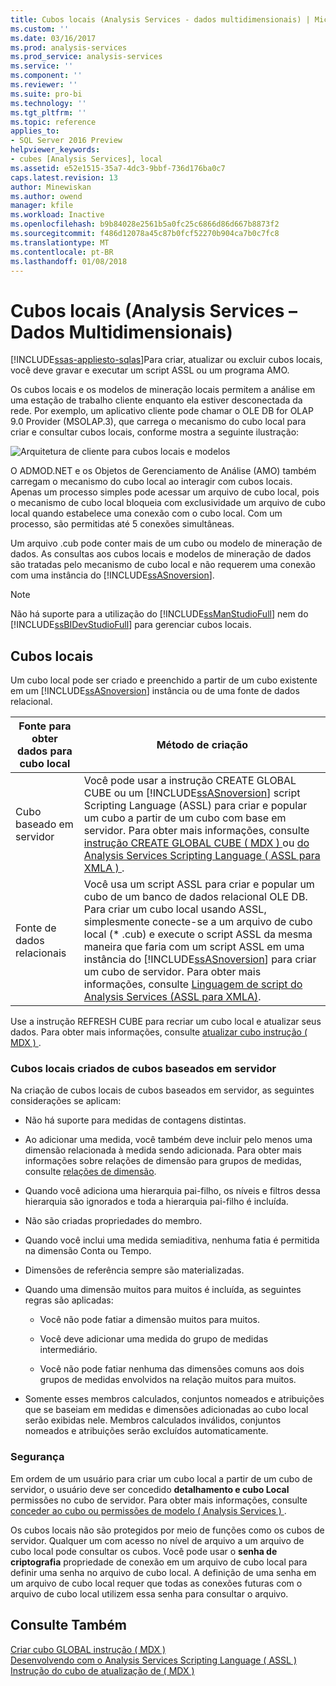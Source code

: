 ```yaml
---
title: Cubos locais (Analysis Services - dados multidimensionais) | Microsoft Docs
ms.custom: ''
ms.date: 03/16/2017
ms.prod: analysis-services
ms.prod_service: analysis-services
ms.service: ''
ms.component: ''
ms.reviewer: ''
ms.suite: pro-bi
ms.technology: ''
ms.tgt_pltfrm: ''
ms.topic: reference
applies_to:
- SQL Server 2016 Preview
helpviewer_keywords:
- cubes [Analysis Services], local
ms.assetid: e52e1515-35a7-4dc3-9bbf-736d176ba0c7
caps.latest.revision: 13
author: Minewiskan
ms.author: owend
manager: kfile
ms.workload: Inactive
ms.openlocfilehash: b9b84028e2561b5a0fc25c6866d86d667b8873f2
ms.sourcegitcommit: f486d12078a45c87b0fcf52270b904ca7b0c7fc8
ms.translationtype: MT
ms.contentlocale: pt-BR
ms.lasthandoff: 01/08/2018
---
```

# <a name="local-cubes-analysis-services---multidimensional-data"></a>Cubos locais (Analysis Services – Dados Multidimensionais)
[!INCLUDE[ssas-appliesto-sqlas](../../../includes/ssas-appliesto-sqlas.md)]Para criar, atualizar ou excluir cubos locais, você deve gravar e executar um script ASSL ou um programa AMO.  
  
 Os cubos locais e os modelos de mineração locais permitem a análise em uma estação de trabalho cliente enquanto ela estiver desconectada da rede. Por exemplo, um aplicativo cliente pode chamar o OLE DB for OLAP 9.0 Provider (MSOLAP.3), que carrega o mecanismo do cubo local para criar e consultar cubos locais, conforme mostra a seguinte ilustração:  
  
 ![Arquitetura de cliente para cubos locais e modelos](../../../analysis-services/multidimensional-models/olap-physical/media/as-localcubearch9.gif "arquitetura de cliente para cubos locais e modelos")  
  
 O ADMOD.NET e os Objetos de Gerenciamento de Análise (AMO) também carregam o mecanismo do cubo local ao interagir com cubos locais. Apenas um processo simples pode acessar um arquivo de cubo local, pois o mecanismo de cubo local bloqueia com exclusividade um arquivo de cubo local quando estabelece uma conexão com o cubo local. Com um processo, são permitidas até 5 conexões simultâneas.  
  
 Um arquivo .cub pode conter mais de um cubo ou modelo de mineração de dados. As consultas aos cubos locais e modelos de mineração de dados são tratadas pelo mecanismo de cubo local e não requerem uma conexão com uma instância do [!INCLUDE[ssASnoversion](../../../includes/ssasnoversion-md.md)].  
  
> [!NOTE]  
>  Não há suporte para a utilização do [!INCLUDE[ssManStudioFull](../../../includes/ssmanstudiofull-md.md)] nem do [!INCLUDE[ssBIDevStudioFull](../../../includes/ssbidevstudiofull-md.md)] para gerenciar cubos locais.  
  
## <a name="local-cubes"></a>Cubos locais  
 Um cubo local pode ser criado e preenchido a partir de um cubo existente em um [!INCLUDE[ssASnoversion](../../../includes/ssasnoversion-md.md)] instância ou de uma fonte de dados relacional.  
  
|Fonte para obter dados para cubo local|Método de criação|  
|------------------------------------|---------------------|  
|Cubo baseado em servidor|Você pode usar a instrução CREATE GLOBAL CUBE ou um [!INCLUDE[ssASnoversion](../../../includes/ssasnoversion-md.md)] script Scripting Language (ASSL) para criar e popular um cubo a partir de um cubo com base em servidor. Para obter mais informações, consulte [instrução CREATE GLOBAL CUBE &#40; MDX &#41; ](../../../mdx/mdx-data-definition-create-global-cube.md) ou [do Analysis Services Scripting Language &#40; ASSL para XMLA &#41; ](../../../analysis-services/scripting/analysis-services-scripting-language-assl-for-xmla.md).|  
|Fonte de dados relacionais|Você usa um script ASSL para criar e popular um cubo de um banco de dados relacional OLE DB. Para criar um cubo local usando ASSL, simplesmente conecte-se a um arquivo de cubo local (* .cub) e execute o script ASSL da mesma maneira que faria com um script ASSL em uma instância do [!INCLUDE[ssASnoversion](../../../includes/ssasnoversion-md.md)] para criar um cubo de servidor. Para obter mais informações, consulte [Linguagem de script do Analysis Services &#40;ASSL para XMLA&#41;](../../../analysis-services/scripting/analysis-services-scripting-language-assl-for-xmla.md).|  
  
 Use a instrução REFRESH CUBE para recriar um cubo local e atualizar seus dados. Para obter mais informações, consulte [atualizar cubo instrução &#40; MDX &#41; ](../../../mdx/mdx-data-definition-refresh-cube.md).  
  
### <a name="local-cubes-created-from-server-based-cubes"></a>Cubos locais criados de cubos baseados em servidor  
 Na criação de cubos locais de cubos baseados em servidor, as seguintes considerações se aplicam:  
  
-   Não há suporte para medidas de contagens distintas.  
  
-   Ao adicionar uma medida, você também deve incluir pelo menos uma dimensão relacionada à medida sendo adicionada. Para obter mais informações sobre relações de dimensão para grupos de medidas, consulte [relações de dimensão](../../../analysis-services/multidimensional-models-olap-logical-cube-objects/dimension-relationships.md).  
  
-   Quando você adiciona uma hierarquia pai-filho, os níveis e filtros dessa hierarquia são ignorados e toda a hierarquia pai-filho é incluída.  
  
-   Não são criadas propriedades do membro.  
  
-   Quando você inclui uma medida semiaditiva, nenhuma fatia é permitida na dimensão Conta ou Tempo.  
  
-   Dimensões de referência sempre são materializadas.  
  
-   Quando uma dimensão muitos para muitos é incluída, as seguintes regras são aplicadas:  
  
    -   Você não pode fatiar a dimensão muitos para muitos.  
  
    -   Você deve adicionar uma medida do grupo de medidas intermediário.  
  
    -   Você não pode fatiar nenhuma das dimensões comuns aos dois grupos de medidas envolvidos na relação muitos para muitos.  
  
-   Somente esses membros calculados, conjuntos nomeados e atribuições que se baseiam em medidas e dimensões adicionadas ao cubo local serão exibidas nele. Membros calculados inválidos, conjuntos nomeados e atribuições serão excluídos automaticamente.  
  
### <a name="security"></a>Segurança  
 Em ordem de um usuário para criar um cubo local a partir de um cubo de servidor, o usuário deve ser concedido **detalhamento e cubo Local** permissões no cubo de servidor. Para obter mais informações, consulte [conceder ao cubo ou permissões de modelo &#40; Analysis Services &#41; ](../../../analysis-services/multidimensional-models/grant-cube-or-model-permissions-analysis-services.md).  
  
 Os cubos locais não são protegidos por meio de funções como os cubos de servidor. Qualquer um com acesso no nível de arquivo a um arquivo de cubo local pode consultar os cubos. Você pode usar o **senha de criptografia** propriedade de conexão em um arquivo de cubo local para definir uma senha no arquivo de cubo local. A definição de uma senha em um arquivo de cubo local requer que todas as conexões futuras com o arquivo de cubo local utilizem essa senha para consultar o arquivo.  
  
## <a name="see-also"></a>Consulte Também  
 [Criar cubo GLOBAL instrução &#40; MDX &#41;](../../../mdx/mdx-data-definition-create-global-cube.md)   
 [Desenvolvendo com o Analysis Services Scripting Language &#40; ASSL &#41;](../../../analysis-services/multidimensional-models/scripting-language-assl/developing-with-analysis-services-scripting-language-assl.md)   
 [Instrução do cubo de atualização de &#40; MDX &#41;](../../../mdx/mdx-data-definition-refresh-cube.md)  
  
  
